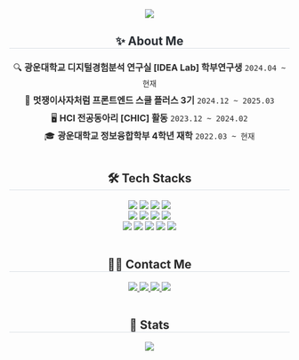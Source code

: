 <div align="center">
    <img src="https://capsule-render.vercel.app/api?type=waving&color=0:dad4ec,100:f3e7e9&height=200&text=Welcome%20to%20Ahyun's%20Github%20👋&animation=fadeIn&fontColor=2A2A2A&fontSize=35" />
</div>

<div align="center">
    <h2 style="border-bottom: 1px solid #d8dee4; color: #282d33;">✨ About Me</h2>
    <div style="font-size: 16px; text-align: center; color: #2A2A2A; line-height: 2.0;">
        🔍 <b>광운대학교 디지털경험분석 연구실 [IDEA Lab] 학부연구생</b> 
        <code>2024.04 ~ 현재</code> <br>
        🚀 <b>멋쟁이사자처럼 프론트엔드 스쿨 플러스 3기</b> 
        <code>2024.12 ~ 2025.03</code> <br>
        🖥️ <b>HCI 전공동아리 [CHIC] 활동</b> 
        <code>2023.12 ~ 2024.02</code> <br>
        🎓 <b>광운대학교 정보융합학부 4학년 재학</b>
        <code>2022.03 ~ 현재</code>
    </div>
</div>

<br>

<div align="center">
    <h2 style="border-bottom: 1px solid #d8dee4; color: #2A2A2A;">🛠️ Tech Stacks</h2>
    <div style="margin: 0 auto; text-align: center;">
        <img src="https://img.shields.io/badge/React-61DAFB?style=flat&logo=React&logoColor=white">
        <img src="https://img.shields.io/badge/TypeScript-3178C6?style=flat&logo=TypeScript&logoColor=white">
        <img src="https://img.shields.io/badge/Javascript-F7DF1E?style=flat&logo=Javascript&logoColor=white">
        <img src="https://img.shields.io/badge/Next.js-000000?style=flat&logo=Next.js&logoColor=white">
        <br>
        <img src="https://img.shields.io/badge/HTML5-E34F26?style=flat&logo=HTML5&logoColor=white">
        <img src="https://img.shields.io/badge/CSS3-1572B6?style=flat&logo=CSS3&logoColor=white">
        <img src="https://img.shields.io/badge/Sass-CC6699?style=flat&logo=Sass&logoColor=white">
<img src="https://img.shields.io/badge/Tailwind%20CSS-06B6D4?style=flat&logo=tailwindcss&logoColor=white">        <br>
        <img src="https://img.shields.io/badge/Figma-F24E1E?style=flat&logo=Figma&logoColor=white">
        <img src="https://img.shields.io/badge/Vercel-000000?style=flat&logo=Vercel&logoColor=white">
        <img src="https://img.shields.io/badge/Node.js-339933?style=flat&logo=Node.js&logoColor=white">
        <img src="https://img.shields.io/badge/MongoDB-47A248?style=flat&logo=MongoDB&logoColor=white">
        <img src="https://img.shields.io/badge/MySQL-4479A1?style=flat&logo=MySQL&logoColor=white">
    </div>
</div>

<br>

<div align="center">
    <h2 style="border-bottom: 1px solid #d8dee4; color: #2A2A2A;">🧑‍💻 Contact Me</h2>
    <div align="center">
        <a href="https://velog.io/@nuyhanos">
            <img src="https://img.shields.io/badge/Velog-20C997?style=flat&logo=Velog&logoColor=white">
        </a>
        <a href="https://immediate-stem-e50.notion.site/son-ahyun">
            <img src="https://img.shields.io/badge/Notion-000000?style=flat&logo=Notion&logoColor=white">
        </a>
        <a href="mailto:dkgus3731@gmail.com">
            <img src="https://img.shields.io/badge/Gmail-EA4335?style=flat&logo=Gmail&logoColor=white">
        </a>
        <a href="mailto:dkgus731@naver.com">
            <img src="https://img.shields.io/badge/Naver-03C75A?style=flat&logo=Naver&logoColor=white">
        </a>
    </div>
</div>

<br>

<div align="center"> 
    <h2 style="border-bottom: 1px solid #d8dee4; color: #2A2A2A;">🏅 Stats</h2>
    <div style="display: flex; justify-content: center; gap: 10px;">
<img src="https://github-readme-stats.vercel.app/api?username=iinuyha&bg_color=ffffff&title_color=cc6699&text_color=6a0572"/>
    </div>
</div>


